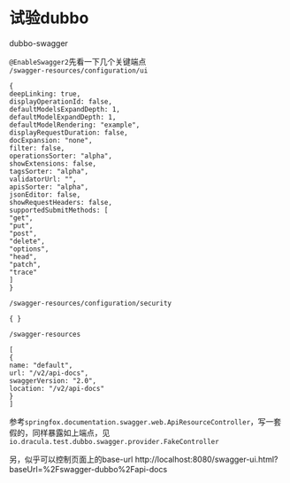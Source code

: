 # 试验dubbo

dubbo-swagger

```@EnableSwagger2```先看一下几个关键端点  
```/swagger-resources/configuration/ui```
```
{
deepLinking: true,
displayOperationId: false,
defaultModelsExpandDepth: 1,
defaultModelExpandDepth: 1,
defaultModelRendering: "example",
displayRequestDuration: false,
docExpansion: "none",
filter: false,
operationsSorter: "alpha",
showExtensions: false,
tagsSorter: "alpha",
validatorUrl: "",
apisSorter: "alpha",
jsonEditor: false,
showRequestHeaders: false,
supportedSubmitMethods: [
"get",
"put",
"post",
"delete",
"options",
"head",
"patch",
"trace"
]
}
```
```/swagger-resources/configuration/security```
```
{ }
```
```/swagger-resources```
```
[
{
name: "default",
url: "/v2/api-docs",
swaggerVersion: "2.0",
location: "/v2/api-docs"
}
]
```
参考```springfox.documentation.swagger.web.ApiResourceController```，写一套假的，同样暴露如上端点，见```io.dracula.test.dubbo.swagger.provider.FakeController```

另，似乎可以控制页面上的base-url
http://localhost:8080/swagger-ui.html?baseUrl=%2Fswagger-dubbo%2Fapi-docs